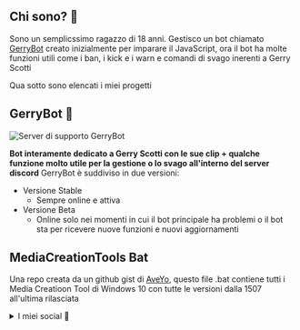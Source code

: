 ## Chi sono? 👋
Sono un semplicssimo ragazzo di 18 anni. Gestisco un bot chiamato [GerryBot](https://bgamermanu.cf/gerryinvite) creato inizialmente per imparare il JavaScript, ora il bot ha molte funzioni utili come i ban, i kick e i warn e comandi di svago inerenti a Gerry Scotti

Qua sotto sono elencati i miei progetti
## GerryBot 🤖
![Server di supporto GerryBot](https://img.shields.io/discord/775424307861782549?label=Server%20di%20supporto%20GerryBot&logo=discord&logoColor=white)

**Bot interamente dedicato a Gerry Scotti con le sue clip + qualche funzione molto utile per la gestione o lo svago all'interno del server discord**
GerryBot è suddiviso in due versioni:
- Versione Stable
  - Sempre online e attiva
- Versione Beta
  - Online solo nei momenti in cui il bot principale ha problemi o il bot sta per ricevere nuove funzioni e nuovi aggiornamenti
## MediaCreationTools Bat
Una repo creata da un github gist di [AveYo](https://gist.github.com/AveYo/c74dc774a8fb81a332b5d65613187b15), questo file .bat contiene tutti i Media Creatioon Tool di Windows 10 con tutte le versioni dalla 1507 all'ultima rilasciata

<details>
## <summary>I miei social 📱</summary>
Sono presente su [Instagram](http://instagram.com/bgamermanu), [Twitter](https://twitter.com/BGamerManu1), Telegram (@bgamermanu) e [Twitch](https://twitch.tv/bgamermanu)

![Twitter](https://img.shields.io/twitter/follow/BGamerManu1?style=social) ![Twitch](https://img.shields.io/twitch/status/BGamerManu?label=Canale%20Twitch%20di%20BGamerManu&style=social)
</details>
